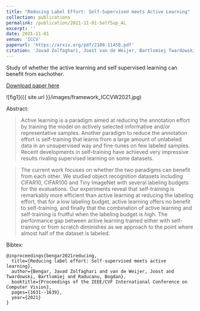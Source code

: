 ```yaml
---
title: "Reducing Label Effort: Self-Supervised meets Active Learning"
collection: publications
permalink: /publication/2021-11-01-SelfSup_AL
excerpt: ''
date: 2021-11-01
venue: 'ICCV'
paperurl: 'https://arxiv.org/pdf/2108.11458.pdf'
citation: 'Javad Zolfaghari, Joost van de Weijer, Bartlomiej Twardowski, Bogdan Raducanu. Reducing Label Effort: Self-Supervised meets Active Learning. Proceeding of the IEEE/CVF International Conference on Computer Vision Workshops (ICCVW), 2021.'
---
```

Study of whether the active learning and self supervised learning can benefit from eachother. 

[Download paper here](https://arxiv.org/pdf/2108.11458.pdf)

![fig1]({{ site.url }}/images/framework_ICCVW2021.jpg)

Abstract:
> Active learning is a paradigm aimed at reducing the annotation effort by training the model on actively selected informative and/or representative samples. 
Another paradigm to reduce the annotation effort is self-training that learns from a large amount of unlabeled data in an unsupervised way and fine-tunes on few labeled samples. Recent developments in self-training have achieved very impressive results  rivaling supervised learning on some datasets. 

> The current work focuses on whether the two paradigms can benefit from each other. We studied object recognition datasets including CIFAR10, CIFAR100 and Tiny ImageNet with several labeling budgets for the evaluations.  Our experiments reveal that self-training is remarkably more efficient than active learning at reducing the labeling effort, that for a low labeling budget, active learning offers no benefit to self-training, and finally that the combination of active learning and self-training is fruitful when the labeling budget is high. The performance gap between active learning trained either with self-training or from scratch diminishes as we approach to the point where almost half of the dataset is labeled.

Bibtex:
```
@inproceedings{bengar2021reducing,
  title={Reducing label effort: Self-supervised meets active learning},
  author={Bengar, Javad Zolfaghari and van de Weijer, Joost and Twardowski, Bartlomiej and Raducanu, Bogdan},
  booktitle={Proceedings of the IEEE/CVF International Conference on Computer Vision},
  pages={1631--1639},
  year={2021}
}
```
